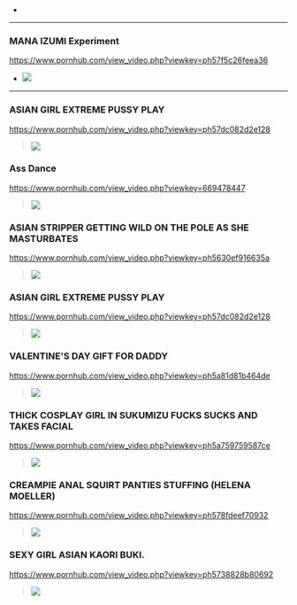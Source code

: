 ### 

- ![]()
---
### MANA IZUMI Experiment
https://www.pornhub.com/view_video.php?viewkey=ph57f5c26feea36
- ![](https://ci.phncdn.com/videos/201610/06/91984401/original/(m=ecuKGgaaaa)(mh=fEYoJ5oDj6McIMox)6.jpg)
---
### ASIAN GIRL EXTREME PUSSY PLAY
https://www.pornhub.com/view_video.php?viewkey=ph57dc082d2e128
>![](https://ci.phncdn.com/videos/201311/13/19661871/original/(m=ecuKGgaaaa)(mh=UunX6LIMi3LpANTH)14.jpg)
### Ass Dance
https://www.pornhub.com/view_video.php?viewkey=669478447
>![](https://ci.phncdn.com/videos/201311/13/19661871/original/(m=ecuKGgaaaa)(mh=UunX6LIMi3LpANTH)14.jpg)
### ASIAN STRIPPER GETTING WILD ON THE POLE AS SHE MASTURBATES
https://www.pornhub.com/view_video.php?viewkey=ph5630ef916635a
>![](https://bi.phncdn.com/videos/201605/28/77862001/original/(m=ecuKGgaaaa)(mh=uvltdfnsiCdon-lJ)15.jpg)
### ASIAN GIRL EXTREME PUSSY PLAY
https://www.pornhub.com/view_video.php?viewkey=ph57dc082d2e128
>![](https://ci.phncdn.com/videos/201609/16/89707421/original/(m=ecuKGgaaaa)(mh=NmX3BFqxuwJ7Kj4k)12.jpg)
### VALENTINE'S DAY GIFT FOR DADDY
https://www.pornhub.com/view_video.php?viewkey=ph5a81d81b464de
>![](https://ci.phncdn.com/videos/201802/12/154428192/thumbs_10/(m=ecuKGgaaaa)(mh=XEIjhw9nBNBLYUVD)13.jpg)
### THICK COSPLAY GIRL IN SUKUMIZU FUCKS SUCKS AND TAKES FACIAL
https://www.pornhub.com/view_video.php?viewkey=ph5a759759587ce
>![](https://bi.phncdn.com/videos/201802/03/153115272/thumbs_5/(m=ecuKGgaaaa)(mh=0cvEsc8KSlm7zPT0)9.jpg)
### CREAMPIE ANAL SQUIRT PANTIES STUFFING (HELENA MOELLER)
https://www.pornhub.com/view_video.php?viewkey=ph578fdeef70932
>![](https://bi.phncdn.com/videos/201607/20/82865291/original/(m=ecuKGgaaaa)(mh=F5aR2zooJzAn6J8E)7.jpg)
### SEXY GIRL ASIAN KAORI BUKI.
https://www.pornhub.com/view_video.php?viewkey=ph5738828b80692
>![](https://bi.phncdn.com/videos/201605/28/77862001/original/(m=ecuKGgaaaa)(mh=uvltdfnsiCdon-lJ)15.jpg)
